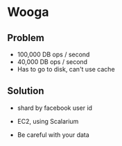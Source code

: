 Wooga
=====

Problem
-------

* 100,000 DB ops / second
* 40,000 DB ops / second
* Has to go to disk, can't use cache

Solution
--------

* shard by facebook user id
* EC2, using Scalarium

* Be careful with your data
